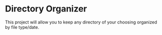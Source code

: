 # Directory Organizer

This project will allow you to keep any directory of your choosing organized by file type/date.